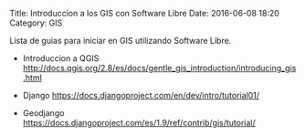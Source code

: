 Title: Introduccion a los GIS con Software Libre
Date: 2016-06-08 18:20
Category: GIS

Lista de guias para iniciar en GIS utilizando Software Libre.

* Introduccion a QGIS
http://docs.qgis.org/2.8/es/docs/gentle_gis_introduction/introducing_gis.html

* Django
https://docs.djangoproject.com/en/dev/intro/tutorial01/

* Geodjango
https://docs.djangoproject.com/es/1.9/ref/contrib/gis/tutorial/

